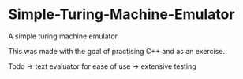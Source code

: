 # Simple-Turing-Machine-Emulator
A simple turing machine emulator

This was made with the goal of practising C++ and as an exercise.

Todo -> text evaluator for ease of use
     -> extensive testing
